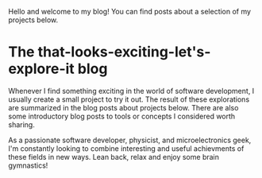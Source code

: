 Hello and welcome to my blog! You can find posts about a selection of my projects below.

# The that-looks-exciting-let's-explore-it blog

Whenever I find something exciting in the world of software development, I usually create a small project to try it out. The result of these explorations are summarized in the blog posts about projects below. There are also some introductory blog posts to tools or concepts I considered worth sharing.

As a passionate software developer, physicist, and microelectronics geek, I'm constantly looking to combine interesting and useful achievments of these fields in new ways. Lean back, relax and enjoy some brain gymnastics!
